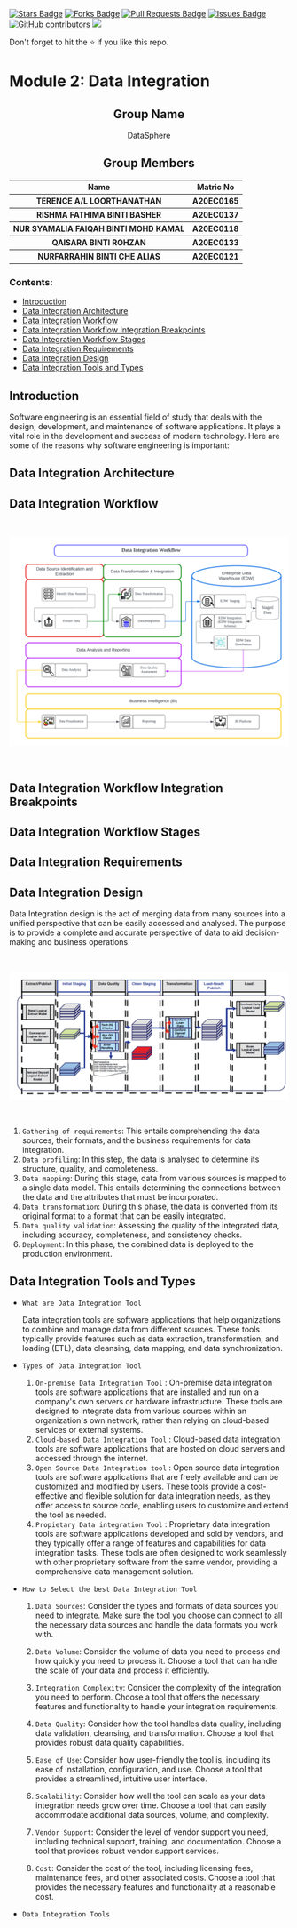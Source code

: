 <a href="https://github.com/drshahizan/special-topic-data-engineering/stargazers"><img src="https://img.shields.io/github/stars/drshahizan/special-topic-data-engineering" alt="Stars Badge"/></a>
<a href="https://github.com/drshahizan/special-topic-data-engineering/network/members"><img src="https://img.shields.io/github/forks/drshahizan/special-topic-data-engineering" alt="Forks Badge"/></a>
<a href="https://github.com/drshahizan/special-topic-data-engineering/pulls"><img src="https://img.shields.io/github/issues-pr/drshahizan/special-topic-data-engineering" alt="Pull Requests Badge"/></a>
<a href="https://github.com/drshahizan/special-topic-data-engineering/issues"><img src="https://img.shields.io/github/issues/drshahizan/special-topic-data-engineering" alt="Issues Badge"/></a>
<a href="https://github.com/drshahizan/special-topic-data-engineering/graphs/contributors"><img alt="GitHub contributors" src="https://img.shields.io/github/contributors/drshahizan/special-topic-data-engineering?color=2b9348"></a>
![](https://visitor-badge.glitch.me/badge?page_id=drshahizan/special-topic-data-engineering)

Don't forget to hit the :star: if you like this repo.

# Module 2: Data Integration

<h2 align="center">
  Group Name
  <br>
</h2>

<p align="center">
  <a>DataSphere</a><br>
</p>

<h2 align="center">
  Group Members
  <br>
</h2>
<p align="center">
<table align="center">
  <tr>
    <th>Name</th>
    <th>Matric No</th>
  </tr>
  <tr>
    <th>TERENCE A/L LOORTHANATHAN   </th>
    <th>A20EC0165</th>
  </tr>
    <tr>
    <th>RISHMA FATHIMA BINTI BASHER </th>
    <th>A20EC0137</th>
  </tr>
    <tr>
    <th>NUR SYAMALIA FAIQAH BINTI MOHD KAMAL</th>
    <th>A20EC0118</th>
  </tr>
    <tr>
    <th>QAISARA BINTI ROHZAN</th>
    <th>A20EC0133</th>
  </tr>
    <tr>
    <th>NURFARRAHIN BINTI CHE ALIAS </th>
    <th>A20EC0121</th>
  </tr>
  </table>
</p>


### Contents:
* [Introduction](#-introduction)
* [Data Integration Architecture](#️-data-integration-architecture)
* [Data Integration Workflow](#-data-integration-workflow)
* [Data Integration Workflow Integration Breakpoints](#-data-integration-workflow-integration-breakpoints)
* [Data Integration Workflow Stages](#️-data-integration-workflow-stages)
* [Data Integration Requirements](#-data-integration-requirements)
* [Data Integration Design](#-data-integration-design)
* [Data Integration Tools and Types](#-data-integration-tools-and-types)


## Introduction
Software engineering is an essential field of study that deals with the design, development, and maintenance of software applications. It plays a vital role in the development and success of modern technology. Here are some of the reasons why software engineering is important:


## Data Integration Architecture

## Data Integration Workflow
<br>
 <p align="center">
  <img src="https://github.com/Terence172/FirstR/blob/main/Pictures/Data%20Integration%20Workflow.png"/>
 </p>
<br>

## Data Integration Workflow Integration Breakpoints

## Data Integration Workflow Stages

## Data Integration Requirements

## Data Integration Design
Data Integration design is the act of merging data from many sources into a unified perspective that can be easily accessed and analysed. The purpose is to provide a complete and accurate perspective of data to aid decision-making and business operations.

<br>
 <p align="center">
  <img src="https://github.com/qaisarrra/images/blob/main/Data%20Integration%20Design.png"/>
 </p>
<br>

1. ``Gathering of requirements``: This entails comprehending the data sources, their formats, and the business requirements for data integration.
2. ``Data profiling``: In this step, the data is analysed to determine its structure, quality, and completeness.
3. ``Data mapping``: During this stage, data from various sources is mapped to a single data model. This entails determining the connections between the data and the attributes that must be incorporated.
4. ``Data transformation``: During this phase, the data is converted from its original format to a format that can be easily integrated.
5. ``Data quality validation``: Assessing the quality of the integrated data, including accuracy, completeness, and consistency checks.
6. ``Deployment``: In this phase, the combined data is deployed to the production environment.

## Data Integration Tools and Types

- ``What are Data Integration Tool``
    
    Data integration tools are software applications that help organizations to combine and manage data from different sources. These tools typically provide features such     as data extraction, transformation, and loading (ETL), data cleansing, data mapping, and data synchronization.

- ``Types of Data Integration Tool``
    1. ``On-premise Data Integration Tool`` : On-premise data integration tools are software applications that are installed and run on a company's own servers or hardware          infrastructure. These tools are designed to integrate data from various sources within an organization's own network, rather than relying on cloud-based services or       external systems.
    2. ``Cloud-based Data Integration Tool`` : Cloud-based data integration tools are software applications that are hosted on cloud servers and accessed through the                internet. 
    3. ``Open Source Data Integration tool`` : Open source data integration tools are software applications that are freely available and can be customized and modified by          users. These tools provide a cost-effective and flexible solution for data integration needs, as they offer access to source code, enabling users to customize              and extend the tool as needed. 
    4. ``Propietary Data integration Tool`` : Proprietary data integration tools are software applications developed and sold by vendors, and they typically offer a range of       features and capabilities for data integration tasks. These tools are often designed to work seamlessly with other proprietary software from the same vendor,                providing a comprehensive data management solution. 

    
     
- ``How to Select the best Data Integration Tool``
    1. ``Data Sources``: Consider the types and formats of data sources you need to integrate. Make sure the tool you choose can connect to all the necessary data sources            and handle the data formats you work with.

    2. ``Data Volume``: Consider the volume of data you need to process and how quickly you need to process it. Choose a tool that can handle the scale of your data and              process it efficiently.

    3. ``Integration Complexity``: Consider the complexity of the integration you need to perform. Choose a tool that offers the necessary features and functionality to              handle your integration requirements.

    4. ``Data Quality``: Consider how the tool handles data quality, including data validation, cleansing, and transformation. Choose a tool that provides robust data                quality capabilities.

    5. ``Ease of Use``: Consider how user-friendly the tool is, including its ease of installation, configuration, and use. Choose a tool that provides a streamlined,                intuitive user interface.

    6. ``Scalability``: Consider how well the tool can scale as your data integration needs grow over time. Choose a tool that can easily accommodate additional data                sources, volume, and complexity.

    7. ``Vendor Support``: Consider the level of vendor support you need, including technical support, training, and documentation. Choose a tool that provides robust                vendor support services.

    8. ``Cost``: Consider the cost of the tool, including licensing fees, maintenance fees, and other associated costs. Choose a tool that provides the necessary features            and functionality at a reasonable cost.
    
- ``Data Integration Tools``





